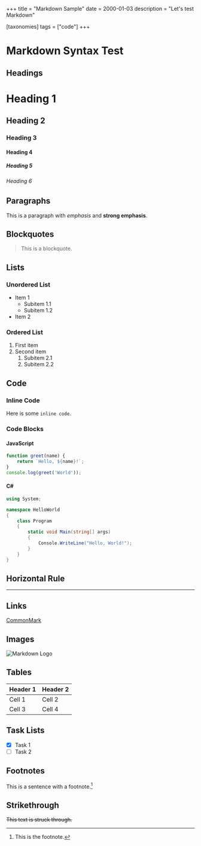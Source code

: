 +++
title = "Markdown Sample"
date = 2000-01-03
description = "Let's test Markdown"

[taxonomies]
tags = ["code"]
+++

# Markdown Syntax Test

## Headings
# Heading 1
## Heading 2
### Heading 3
#### Heading 4
##### Heading 5
###### Heading 6

## Paragraphs
This is a paragraph with *emphasis* and **strong emphasis**.

## Blockquotes
> This is a blockquote.

## Lists

### Unordered List
- Item 1
  - Subitem 1.1
  - Subitem 1.2
- Item 2

### Ordered List
1. First item
2. Second item
   1. Subitem 2.1
   2. Subitem 2.2

## Code
### Inline Code
Here is some `inline code`.

### Code Blocks
#### JavaScript
```javascript
function greet(name) {
    return `Hello, ${name}!`;
}
console.log(greet('World'));
```

#### C#
```c#
using System;

namespace HelloWorld
{
    class Program
    {
        static void Main(string[] args)
        {
            Console.WriteLine("Hello, World!");
        }
    }
}
```

## Horizontal Rule
---

## Links
[CommonMark](https://commonmark.org)

## Images
![Markdown Logo](https://commonmark.org/help/images/favicon.png)

## Tables
| Header 1 | Header 2 |
| -------- | -------- |
| Cell 1   | Cell 2   |
| Cell 3   | Cell 4   |

## Task Lists
- [x] Task 1
- [ ] Task 2

## Footnotes
This is a sentence with a footnote.[^1]

[^1]: This is the footnote.

## Strikethrough
~~This text is struck through.~~
